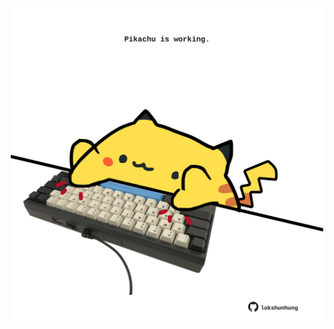 <!-- built at 09/08/2021, 03:01:52 UTC -->
<p align="center">
  <img width="500" height="500" src="./ReadmeImage.svg">
</p>
